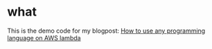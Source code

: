 # what
This is the demo code for my blogpost: [How to use any programming language on AWS lambda](https://www.komu.engineer/blogs/lambda-shim/lambda-shim)